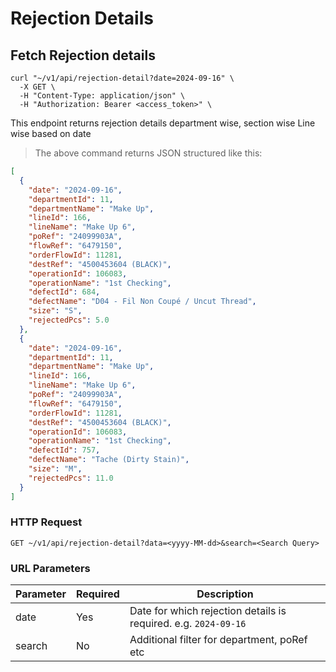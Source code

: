 # Rejection Details

## Fetch Rejection details

```shell
curl "~/v1/api/rejection-detail?date=2024-09-16" \
  -X GET \
  -H "Content-Type: application/json" \
  -H "Authorization: Bearer <access_token>" \
```

This endpoint returns rejection details department wise, section wise Line wise based on date

> The above command returns JSON structured like this:

```json
[
  {
    "date": "2024-09-16",
    "departmentId": 11,
    "departmentName": "Make Up",
    "lineId": 166,
    "lineName": "Make Up 6",
    "poRef": "24099903A",
    "flowRef": "6479150",
    "orderFlowId": 11281,
    "destRef": "4500453604 (BLACK)",
    "operationId": 106083,
    "operationName": "1st Checking",
    "defectId": 684,
    "defectName": "D04 - Fil Non Coupé / Uncut Thread",
    "size": "S",
    "rejectedPcs": 5.0
  },
  {
    "date": "2024-09-16",
    "departmentId": 11,
    "departmentName": "Make Up",
    "lineId": 166,
    "lineName": "Make Up 6",
    "poRef": "24099903A",
    "flowRef": "6479150",
    "orderFlowId": 11281,
    "destRef": "4500453604 (BLACK)",
    "operationId": 106083,
    "operationName": "1st Checking",
    "defectId": 757,
    "defectName": "Tache (Dirty Stain)",
    "size": "M",
    "rejectedPcs": 11.0
  }
]
```

### HTTP Request

`GET ~/v1/api/rejection-detail?data=<yyyy-MM-dd>&search=<Search Query>`

### URL Parameters

| Parameter | Required | Description                                                     |
|-----------|----------|-----------------------------------------------------------------|
| date      | Yes      | Date for which rejection details is required. e.g. `2024-09-16` |
| search    | No       | Additional filter for department, poRef etc                     |
